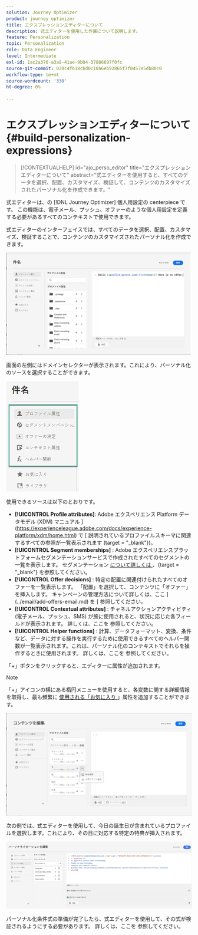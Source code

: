 ```yaml
---
solution: Journey Optimizer
product: journey optimizer
title: エクスプレッションエディターについて
description: 式エディターを使用した作業について説明します。
feature: Personalization
topic: Personalization
role: Data Engineer
level: Intermediate
exl-id: 1ac2a376-a3a8-41ae-9b04-37886697f0fc
source-git-commit: 020c4fb18cbd0c10a6eb92865f7f0457e5db8bc0
workflow-type: tm+mt
source-wordcount: '330'
ht-degree: 0%

---
```


# エクスプレッションエディターについて {#build-personalization-expressions}

>[!CONTEXTUALHELP]
>id="ajo_perso_editor"
>title="エクスプレッションエディターについて"
>abstract="式エディターを使用すると、すべてのデータを選択、配置、カスタマイズ、検証して、コンテンツのカスタマイズされたパーソナル化を作成できます。"

式エディターは、の [!DNL Journey Optimizer] 個人用設定の centerpiece です。 この機能は、電子メール、プッシュ、オファーのような個人用設定を定義する必要があるすべてのコンテキストで使用できます。

式エディターのインターフェイスでは、すべてのデータを選択、配置、カスタマイズ、検証することで、コンテンツのカスタマイズされたパーソナル化を作成できます。

![](assets/perso_ee1.png)

画面の左側にはドメインセレクターが表示されます。これにより、パーソナル化のソースを選択することができます。

![](assets/perso_ee3.png)

使用できるソースは以下のとおりです。

* **[!UICONTROL Profile attributes]**: Adobe エクスペリエンス Platform データモデル (XDM) マニュアル ](https://experienceleague.adobe.com/docs/experience-platform/xdm/home.html) で [ 説明されているプロファイルスキーマに関連するすべての参照が一覧表示されます (target = &quot;_blank&quot;})。
* **[!UICONTROL Segment memberships]** : Adobe エクスペリエンスプラットフォームセグメンテーションサービスで作成されたすべてのセグメントの一覧を表示します。 セグメンテーション [ について詳しくは ](https://experienceleague.adobe.com/docs/experience-platform/segmentation/home.html) 、{target = &quot;_blank&quot;} を参照してください。
* **[!UICONTROL Offer decisions]** : 特定の配置に関連付けられたすべてのオファーを一覧表示します。 「配置」を選択して、コンテンツに「オファー」を挿入します。 キャンペーンの管理方法について詳しくは、ここ ](../email/add-offers-email.md) を [ 参照してください。
* **[!UICONTROL Contextual attributes]** : チャネルアクションアクティビティ (電子メール、プッシュ、SMS) が旅に使用されると、状況に応じた各フィールドが表示されます。 詳しくは、ここを [ ](personalization-use-case.md) 参照してください。
* **[!UICONTROL Helper functions]** : 計算、データフォーマット、変換、条件など、データに対する操作を実行するために使用できるすべてのヘルパー関数が一覧表示されます。これは、パーソナル化のコンテキストでそれらを操作するときに使用されます。 詳しくは、ここを [ ](functions/functions.md) 参照してください。

「+」ボタンをクリックすると、エディターに属性が追加されます。

>[!NOTE]
>
>「+」アイコンの横にある楕円メニューを使用すると、各変数に関する詳細情報を取得し、最も頻繁に [ 使用される「お気に入り ](personalization-favorites.md) 」属性を追加することができます。

![](assets/attribute-details.png)

次の例では、式エディターを使用して、今日の誕生日が含まれているプロファイルを選択します。これにより、その日に対応する特定の特典が挿入されます。

![](assets/perso_ee2.png)

パーソナル化条件式の準備が完了したら、式エディターを使用して、その式が検証されるようにする必要があります。 詳しくは、ここを [ ](personalization-validation.md) 参照してください。
